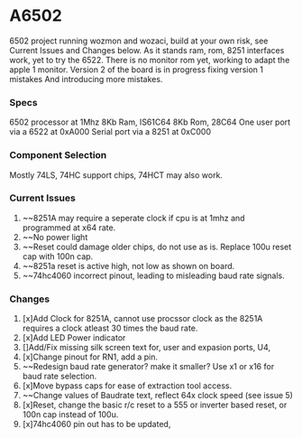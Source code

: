 # A6502
 6502 project running wozmon and wozaci, build at your own risk, see Current Issues and Changes below.
 As it stands ram, rom, 8251 interfaces work, yet to try the 6522.
 There is no monitor rom yet, working to adapt the apple 1 monitor.
 Version 2 of the board is in progress fixing version 1 mistakes And introducing more mistakes.
 
 
 ### Specs
 6502 processor at 1Mhz
 8Kb Ram, IS61C64
 8Kb Rom, 28C64
 One user port via a 6522 at 0xA000
 Serial port via a 8251 at 0xC000
 
 ### Component Selection
 Mostly 74LS, 74HC support chips, 74HCT may also work.
 
 ### Current Issues
 1. ~~8251A may require a seperate clock if cpu is at 1mhz and programmed at x64 rate.
 2. ~~No power light
 3. ~~Reset could damage older chips, do not use as is. Replace 100u reset cap with 100n cap.
 4. ~~8251a reset is active high, not low as shown on board.
 5. ~~74hc4060 incorrect pinout, leading to misleading baud rate signals.

 ### Changes
 1. [x]Add Clock for 8251A, cannot use procssor clock as the 8251A requires a clock atleast 30 times the baud rate.
 2. [x]Add LED Power indicator
 3. []Add/Fix missing silk screen text for, user and expasion ports, U4,
 4. [x]Change pinout for RN1, add a pin.
 5. ~~Redesign baud rate generator? make it smaller? Use x1 or x16 for baud rate selection.
 6. [x]Move bypass caps for ease of extraction tool access.
 7. ~~Change values of Baudrate text, reflect 64x clock speed (see issue 5)
 8. [x]Reset, change the basic r/c reset to a 555 or inverter based reset, or 100n cap instead of 100u.
 9. [x]74hc4060 pin out has to be updated, 

